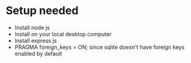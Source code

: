 # Setup needed
- Install node js
- Install on your local desktop computer
- Install express js
- PRAGMA foreign_keys = ON; since sqlite doesn't have foreign keys enabled by default